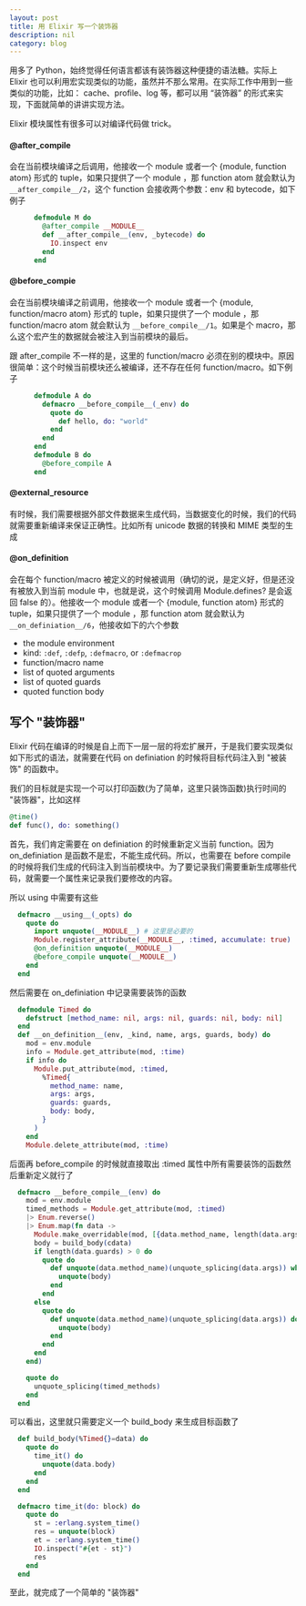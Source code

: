 ```yaml
---
layout: post
title: 用 Elixir 写一个装饰器
description: nil
category: blog
---
```


用多了 Python，始终觉得任何语言都该有装饰器这种便捷的语法糖。实际上 Elixir 也可以利用宏实现类似的功能，虽然并不那么常用。在实际工作中用到一些类似的功能，比如： cache、profile、log 等，都可以用 “装饰器” 的形式来实现，下面就简单的讲讲实现方法。

<!-- more -->

Elixir 模块属性有很多可以对编译代码做 trick。

#### @after_compile
会在当前模块编译之后调用，他接收一个 module 或者一个 {module, function atom} 形式的 tuple，如果只提供了一个 module ，那 function atom 就会默认为 `__after_compile__/2`，这个 function 会接收两个参数：env 和 bytecode，如下例子

```elixir
      defmodule M do
        @after_compile __MODULE__
        def __after_compile__(env, _bytecode) do
          IO.inspect env
        end
      end
```

#### @before_compie
会在当前模块编译之前调用，他接收一个 module 或者一个 {module, function/macro atom} 形式的 tuple，如果只提供了一个 module ，那 function/macro atom 就会默认为 `__before_compile__/1`。如果是个 macro，那么这个宏产生的数据就会被注入到当前模块的最后。

跟 after_compile 不一样的是，这里的 function/macro 必须在别的模块中。原因很简单：这个时候当前模块还么被编译，还不存在任何 function/macro。如下例子

```elixir
      defmodule A do
        defmacro __before_compile__(_env) do
          quote do
            def hello, do: "world"
          end
        end
      end
      defmodule B do
        @before_compile A
      end
```

#### @external_resource
有时候，我们需要根据外部文件数据来生成代码，当数据变化的时候，我们的代码就需要重新编译来保证正确性。比如所有 unicode 数据的转换和 MIME 类型的生成

#### @on_definition
会在每个 function/macro 被定义的时候被调用（确切的说，是定义好，但是还没有被放入到当前 module 中，也就是说，这个时候调用 Module.defines? 是会返回 false 的）。他接收一个 module 或者一个 {module, function atom} 形式的 tuple，如果只提供了一个 module ，那 function atom 就会默认为 `__on_definiation__/6`，他接收如下的六个参数

- the module environment
- kind: `:def`, `:defp`, `:defmacro`, or `:defmacrop`
- function/macro name
- list of quoted arguments
- list of quoted guards
- quoted function body

## 写个 "装饰器"

Elixir 代码在编译的时候是自上而下一层一层的将宏扩展开，于是我们要实现类似如下形式的语法，就需要在代码 on definiation 的时候将目标代码注入到 "被装饰" 的函数中。

我们的目标就是实现一个可以打印函数(为了简单，这里只装饰函数)执行时间的 "装饰器"，比如这样

```elixir
@time()
def func(), do: something()
```

首先，我们肯定需要在 on definiation 的时候重新定义当前 function。因为 on_definiation 是函数不是宏，不能生成代码。所以，也需要在 before compile 的时候将我们生成的代码注入到当前模块中。为了要记录我们需要重新生成哪些代码，就需要一个属性来记录我们要修改的内容。

所以 using 中需要有这些

```elixir
  defmacro __using__(_opts) do
    quote do
      import unquote(__MODULE__) # 这里是必要的
      Module.register_attribute(__MODULE__, :timed, accumulate: true)
      @on_definition unquote(__MODULE__)
      @before_compile unquote(__MODULE__)
    end
  end
```

然后需要在 on_definiation 中记录需要装饰的函数

```elixir
  defmodule Timed do
    defstruct [method_name: nil, args: nil, guards: nil, body: nil]
  end
  def __on_definition__(env, _kind, name, args, guards, body) do
    mod = env.module
    info = Module.get_attribute(mod, :time)
    if info do
      Module.put_attribute(mod, :timed,
        %Timed{
          method_name: name,
          args: args,
          guards: guards,
          body: body,
        }
      )
    end
    Module.delete_attribute(mod, :time)
```

后面再 before_compile 的时候就直接取出 :timed 属性中所有需要装饰的函数然后重新定义就行了

```elixir
  defmacro __before_compile__(env) do
    mod = env.module
    timed_methods = Module.get_attribute(mod, :timed)
    |> Enum.reverse()
    |> Enum.map(fn data ->
      Module.make_overridable(mod, [{data.method_name, length(data.args)}])
      body = build_body(cdata)
      if length(data.guards) > 0 do
        quote do
          def unquote(data.method_name)(unquote_splicing(data.args)) when unquote_splicing(data.guards) do
            unquote(body)
          end
        end
      else
        quote do
          def unquote(data.method_name)(unquote_splicing(data.args)) do
            unquote(body)
          end
        end
      end
    end)

    quote do
      unquote_splicing(timed_methods)
    end
  end
```

可以看出，这里就只需要定义一个 build_body 来生成目标函数了

```elixir
  def build_body(%Timed{}=data) do
    quote do
	  time_it() do
        unquote(data.body)
      end
    end
  end

  defmacro time_it(do: block) do
    quote do
      st = :erlang.system_time()
      res = unquote(block)
      et = :erlang.system_time()
      IO.inspect("#{et - st}")
      res
    end
  end
```

至此，就完成了一个简单的 "装饰器"
